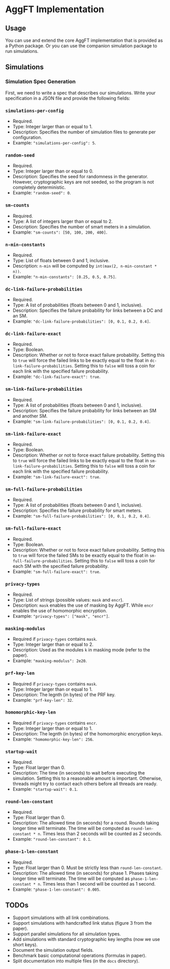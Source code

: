 # AggFT Implementation

## Usage

You can use and extend the core AggFT implementation that is provided as a
Python package. Or you can use the companion simulation package to run
simulations.

## Simulations

### Simulation Spec Generation

First, we need to write a spec that describes our simulations. Write your
specification in a JSON file and provide the following fields:

### `simulations-per-config`

- Required.
- Type: Integer larger than or equal to 1.
- Description: Specifies the number of simulation files to generate per
  configuration.
- Example: `"simulations-per-config": 5`.

### `random-seed`

- Required.
- Type: Integer larger than or equal to 0.
- Description: Specifies the seed for randomness in the generator. However,
  cryptographic keys are not seeded, so the program is not completely
  deterministic.
- Example: `"random-seed": 0`.

### `sm-counts`

- Required.
- Type: A list of integers larger than or equal to 2.
- Description: Specifies the number of smart meters in a simulation.
- Example: `"sm-counts": [50, 100, 200, 400]`.

### `n-min-constants`

- Required.
- Type: List of floats between 0 and 1, inclusive.
- Description: `n-min` will be computed by `int(max(2, n-min-constant * n))`.
- Example: `"n-min-constants": [0.25, 0.5, 0.75]`.

### `dc-link-failure-probabilities`

- Required.
- Type: A list of probabilities (floats between 0 and 1, inclusive).
- Description: Specifies the failure probability for links between a DC and an
  SM.
- Example: `"dc-link-failure-probabilities": [0, 0.1, 0.2, 0.4]`.

### `dc-link-failure-exact`

- Required.
- Type: Boolean.
- Description: Whether or not to force exact failure probability. Setting this
  to `true` will force the failed links to be exactly equal to the float in
  `dc-link-failure-probabilities`. Setting this to `false` will toss a coin for
  each link with the specified failure probability.
- Example: `"dc-link-failure-exact": true`.

### `sm-link-failure-probabilities`

- Required.
- Type: A list of probabilities (floats between 0 and 1, inclusive).
- Description: Specifies the failure probability for links between an SM and
  another SM.
- Example: `"sm-link-failure-probabilities": [0, 0.1, 0.2, 0.4]`.

### `sm-link-failure-exact`

- Required.
- Type: Boolean.
- Description: Whether or not to force exact failure probability. Setting this
  to `true` will force the failed links to be exactly equal to the float in
  `sm-link-failure-probabilities`. Setting this to `false` will toss a coin for
  each link with the specified failure probability.
- Example: `"sm-link-failure-exact": true`.

### `sm-full-failure-probabilities`

- Required.
- Type: A list of probabilities (floats between 0 and 1, inclusive).
- Description: Specifies the failure probability for smart meters.
- Example: `"sm-full-failure-probabilities": [0, 0.1, 0.2, 0.4]`.

### `sm-full-failure-exact`

- Required.
- Type: Boolean.
- Description: Whether or not to force exact failure probability. Setting this
  to `true` will force the failed SMs to be exactly equal to the float in
  `sm-full-failure-probabilities`. Setting this to `false` will toss a coin for
  each SM with the specified failure probability.
- Example: `"sm-full-failure-exact": true`.

### `privacy-types`

- Required.
- Type: List of strings (possible values: `mask` and `encr`).
- Description: `mask` enables the use of masking by AggFT. While `encr` enables
  the use of homomorphic encryption.
- Example: `"privacy-types": ["mask", "encr"]`.

### `masking-modulus`

- Required if `privacy-types` contains `mask`.
- Type: Integer larger than or equal to 2.
- Description: Used as the modules `k` in masking mode (refer to the paper).
- Example: `"masking-modulus": 2e20`.

### `prf-key-len`

- Required if `privacy-types` contains `mask`.
- Type: Integer larger than or equal to 1.
- Description: The legnth (in bytes) of the PRF key.
- Example: `"prf-key-len": 32`.

### `homomorphic-key-len`

- Required if `privacy-types` contains `encr`.
- Type: Integer larger than or equal to 1.
- Description: The legnth (in bytes) of the homomorphic encryption keys.
- Example: `"homomorphic-key-len": 256`.

### `startup-wait`

- Required.
- Type: Float larger than 0.
- Description: The time (in seconds) to wait before executing the simulation.
  Setting this to a reasonable amount is important. Otherwise, threads might try
  to contact each others before all threads are ready.
- Example: `"startup-wait": 0.1`.

### `round-len-constant`

- Required.
- Type: Float larger than 0.
- Description: The allowed time (in seconds) for a round. Rounds taking longer
  time will terminate. The time will be computed as `round-len-constant * n`.
  Times less than 2 seconds will be counted as 2 seconds.
- Example: `"round-len-constant": 0.1`.

### `phase-1-len-constant`

- Required.
- Type: Float larger than 0. Must be strictly less than `round-len-constant`.
- Description: The allowed time (in seconds) for phase 1. Phases taking longer
  time will terminate. The time will be computed as `phase-1-len-constant * n`.
  Times less than 1 second will be counted as 1 second.
- Example: `"phase-1-len-constant": 0.005`.

## TODOs

- Support simulations with all link combinations.
- Support simulations with handcrafted link status (figure 3 from the paper).
- Support parallel simulations for all simulation types.
- Add simulations with standard cryptographic key lengths (now we use short
  keys).
- Document the simulation output fields.
- Benchmark basic computational operations (formulas in paper).
- Split documentation into multiple files (in the `docs` directory).
